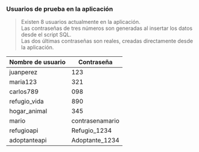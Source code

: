 ### Usuarios de prueba en la aplicación

> Existen 8 usuarios actualmente en la aplicación.  
> Las contraseñas de tres números son generadas al insertar los datos desde el script SQL.  
> Las dos últimas contraseñas son reales, creadas directamente desde la aplicación.

| Nombre de usuario  | Contraseña       |
|--------------------|------------------|
| juanperez          | 123              |
| maria123           | 321              |
| carlos789          | 098              |
| refugio_vida       | 890              |
| hogar_animal       | 345              |
| mario              | contrasenamario  |
| refugioapi         | Refugio_1234     |
| adoptanteapi       | Adoptante_1234   |
